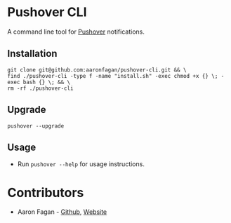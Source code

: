 # Pushover CLI
A command line tool for [Pushover](https://pushover.net/) notifications.

## Installation
```
git clone git@github.com:aaronfagan/pushover-cli.git && \
find ./pushover-cli -type f -name "install.sh" -exec chmod +x {} \; -exec bash {} \; && \
rm -rf ./pushover-cli
```

## Upgrade
```
pushover --upgrade
```

## Usage
- Run `pushover --help` for usage instructions.

# Contributors
* Aaron Fagan - [Github](https://github.com/aaronfagan), [Website](https://www.aaronfagan.ca/)
